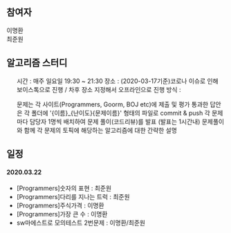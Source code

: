 ## 참여자
이명환<br>
최준원
## 알고리즘 스터디
<ul>
  시간 : 매주 일요일 19:30 ~ 21:30
  장소 : (2020-03-17기준)코로나 이슈로 인해 보이스톡으로 진행 / 차후 장소 지정해서 오프라인으로 진행
  방식 :
</ul>
<ol>
  문제는 각 사이트(Programmers, Goorm, BOJ etc)에 제출 및 평가
  통과한 답안은 각 폴더에 '{이름}_{난이도}{문제이름}' 형태의 파일로 commit & push
  각 문제마다 담당자 1명씩 배치하여 문제 풀이(코드리뷰)를 발표 (발표는 1시간내)
  문제풀이와 함께 각 문제의 토픽에 해당하는 알고리즘에 대한 간략한 설명
</ol>

## 일정
#### 2020.03.22
- [Programmers]숫자의 표현 : 최준원
- [Programmers]다리를 지나는 트럭 : 최준원
- [Programmers]주식가격 : 이명환
- [Programmers]가장 큰 수 : 이명환
- sw마에스트로 모의테스트 2번문제 : 이명환/최준원
